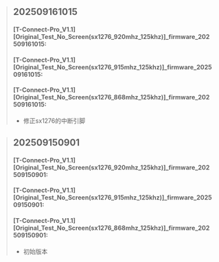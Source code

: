 > ## 202509161015
> #### [T-Connect-Pro_V1.1][Original_Test_No_Screen(sx1276_920mhz_125khz)]_firmware_202509161015: 
> #### [T-Connect-Pro_V1.1][Original_Test_No_Screen(sx1276_915mhz_125khz)]_firmware_202509161015: 
> #### [T-Connect-Pro_V1.1][Original_Test_No_Screen(sx1276_868mhz_125khz)]_firmware_202509161015: 
>  * 修正sx1276的中断引脚

> ## 202509150901
> #### [T-Connect-Pro_V1.1][Original_Test_No_Screen(sx1276_920mhz_125khz)]_firmware_202509150901: 
> #### [T-Connect-Pro_V1.1][Original_Test_No_Screen(sx1276_915mhz_125khz)]_firmware_202509150901: 
> #### [T-Connect-Pro_V1.1][Original_Test_No_Screen(sx1276_868mhz_125khz)]_firmware_202509150901: 
>  * 初始版本
